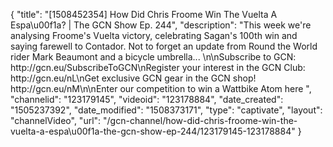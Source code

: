 {
    "title": "[1508452354] How Did Chris Froome Win The Vuelta A Espa\u00f1a? | The GCN Show Ep. 244",
    "description": "This week we're analysing Froome's Vuelta victory, celebrating Sagan's 100th win and saying farewell to Contador. Not to forget an update from Round the World rider Mark Beaumont and a bicycle umbrella... \n\nSubscribe to GCN: http:\/\/gcn.eu\/SubscribeToGCN\nRegister your interest in the GCN Club: http:\/\/gcn.eu\/nL\nGet exclusive GCN gear in the GCN shop! http:\/\/gcn.eu\/nM\n\nEnter our competition to win a Wattbike Atom here ",
    "channelid": "123179145",
    "videoid": "123178884",
    "date_created": "1505237392",
    "date_modified": "1508373171",
    "type": "captivate",
    "layout": "channelVideo",
    "url": "\/gcn-channel\/how-did-chris-froome-win-the-vuelta-a-espa\u00f1a-the-gcn-show-ep-244\/123179145-123178884"
}